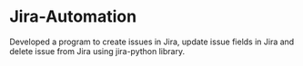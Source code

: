 # Jira-Automation
Developed a program to create issues in Jira, update issue fields in Jira and delete issue from Jira using jira-python library.
